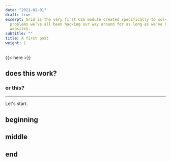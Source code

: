 ```yaml
---
date: "2021-01-01"
draft: true
excerpt: Grid is the very first CSS module created specifically to solve the layout
  problems we’ve all been hacking our way around for as long as we’ve been making
  websites.
subtitle: ""
title: A first post
weight: 1
---
```


{{< here >}}


## does this work?

### or this?

---

Let's start.

## beginning

## middle

## end
